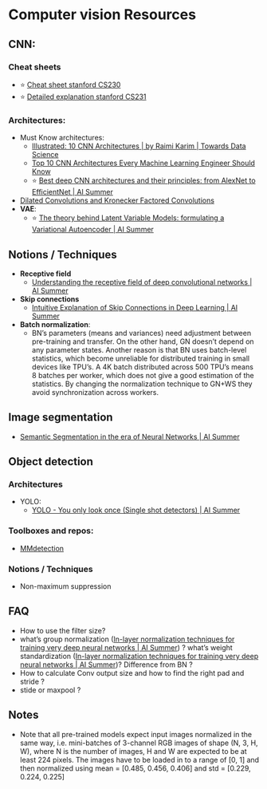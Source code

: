 # Computer vision Resources

## **CNN**:

### Cheat sheets
* ⭐ [Cheat sheet stanford CS230](https://stanford.edu/~shervine/teaching/cs-230/cheatsheet-convolutional-neural-networks)
* ⭐ [Detailed explanation stanford CS231](https://cs231n.github.io/convolutional-networks/)

### Architectures:

* Must Know architectures:
  * [Illustrated: 10 CNN Architectures | by Raimi Karim | Towards Data Science](https://towardsdatascience.com/illustrated-10-cnn-architectures-95d78ace614d)
  * [Top 10 CNN Architectures Every Machine Learning Engineer Should Know](https://towardsdatascience.com/top-10-cnn-architectures-every-machine-learning-engineer-should-know-68e2b0e07201)
  * ⭐ [Best deep CNN architectures and their principles: from AlexNet to EfficientNet | AI Summer](https://theaisummer.com/cnn-architectures/)
* [Dilated Convolutions and Kronecker Factored Convolutions](https://www.inference.vc/dilated-convolutions-and-kronecker-factorisation/)
* **VAE**:
  * ⭐ [The theory behind Latent Variable Models: formulating a Variational Autoencoder | AI Summer](https://theaisummer.com/latent-variable-models/)



## Notions / Techniques
* **Receptive field**
  * [Understanding the receptive field of deep convolutional networks | AI Summer](https://theaisummer.com/receptive-field/)
* **Skip connections**
  * [Intuitive Explanation of Skip Connections in Deep Learning | AI Summer ](https://theaisummer.com/skip-connections/)
* **Batch normalization**:
  * BN’s parameters (means and variances) need adjustment between pre-training and transfer. On the other hand, GN doesn’t depend on any parameter states. Another reason is that BN uses batch-level statistics, which become unreliable for distributed training in small devices like TPU’s. A 4K batch distributed across 500 TPU’s means 8 batches per worker, which does not give a good estimation of the statistics. By changing the normalization technique to GN+WS they avoid synchronization across workers.



## **Image segmentation**
* [Semantic Segmentation in the era of Neural Networks | AI Summer](https://theaisummer.com/Semantic_Segmentation/) 

## **Object detection**

### Architectures

* YOLO:
  * [YOLO - You only look once (Single shot detectors) | AI Summer](https://theaisummer.com/YOLO/)

### Toolboxes and repos:
* [MMdetection](https://github.com/open-mmlab/mmdetection)

### Notions / Techniques
* Non-maximum suppression

## FAQ

* How to use the filter size?
* what’s group normalization ([In-layer normalization techniques for training very deep neural networks | AI Summer](https://theaisummer.com/normalization/#group-normalization-2018)) ? what’s weight standardization ([In-layer normalization techniques for training very deep neural networks | AI Summer](https://theaisummer.com/normalization/#weight-standardization-2019))?  Difference from BN ?
* How to calculate Conv output size and how to find the right pad and stride ?
* stide or maxpool ?


## Notes
* Note that all pre-trained models expect input images normalized in the same way, i.e. mini-batches of 3-channel RGB images of shape (N, 3, H, W), where N is the number of images, H and W are expected to be at least 224 pixels. The images have to be loaded in to a range of [0, 1] and then normalized using mean = [0.485, 0.456, 0.406] and std = [0.229, 0.224, 0.225]

